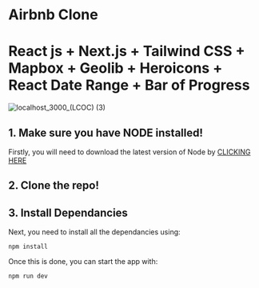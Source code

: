 # Airbnb Clone
# React js + Next.js + Tailwind CSS + Mapbox + Geolib + Heroicons + React Date Range + Bar of Progress
![localhost_3000_(LCOC) (3)](https://user-images.githubusercontent.com/36876600/130318575-8748790a-1cd0-4a49-8bd9-29e3421bdf16.png)

## 1. Make sure you have NODE installed!
Firstly, you will need to download the latest version of Node by <a href="https://nodejs.org/en/download/">CLICKING HERE</a>
## 2. Clone the repo!
## 3. Install Dependancies
Next, you need to install all the dependancies using:

```npm install```

Once this is done, you can start the app with:

```npm run dev```

